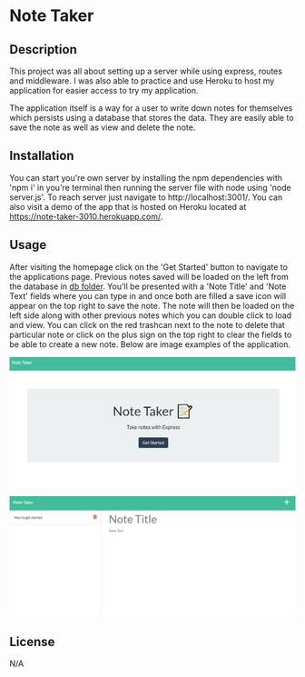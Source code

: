 # Note Taker 

## Description

This project was all about setting up a server while using express, routes and middleware. I was also able to practice and use Heroku to host my application for easier access to try my application. 

The application itself is a way for a user to write down notes for themselves which persists using a database that stores the data. They are easily able to save the note as well as view and delete the note. 

## Installation

You can start you're own server by installing the npm dependencies with 'npm i' in you're terminal then running the server file with node using 'node server.js'. To reach server just navigate to http://localhost:3001/. You can also visit a demo of the app that is hosted on Heroku located at https://note-taker-3010.herokuapp.com/. 

## Usage

After visiting the homepage click on the 'Get Started' button to navigate to the applications page. Previous notes saved will be loaded on the left from the database in [db folder](./db/db.json). You'll be presented with a 'Note Title' and 'Note Text' fields where you can type in and once both are filled a save icon will appear on the top right to save the note. The note will then be loaded on the left side along with other previous notes which you can double click to load and view. You can click on the red trashcan next to the note to delete that particular note or click on the plus sign on the top right to clear the fields to be able to create a new note. Below are image examples of the application. 

![Home page](./images/project_preview_home.png)


![Notes page](./images/project_preview_notes.png)


## License

N/A